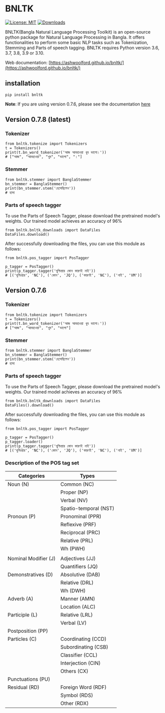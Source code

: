 # BNLTK

[![License: MIT](https://img.shields.io/badge/License-MIT-brightgreen.svg)](https://opensource.org/licenses/MIT)
[![Downloads](https://static.pepy.tech/badge/bnltk)](https://pepy.tech/project/bnltk)



BNLTK(Bangla Natural Language Processing Toolkit) is an open-source python package for Natural Language Processing in Bangla. It offers functionalities to perform some basic NLP tasks such as Tokenization, Stemming and Parts of speech tagging. BNLTK requires Python version 3.6, 3.7, 3.8, 3.9 or 3.10.

Web documentation: [https://ashwoolford.github.io/bnltk/](https://ashwoolford.github.io/bnltk/)

## installation

```
pip install bnltk 
```

**Note**: If you are using version 0.7.6, please see the documentation [here](#version-076)


## Version 0.7.8 (latest)

### Tokenizer

```
from bnltk.tokenize import Tokenizers
t = Tokenizers()
print(t.bn_word_tokenizer('আজ আবহাওয়া খুব ভালো।'))
# ["আজ", "আবহাওয়া", "খুব", "ভালো", "।"]
```

### Stemmer

```
from bnltk.stemmer import BanglaStemmer
bn_stemmer = BanglaStemmer()
print(bn_stemmer.stem('হেসেছিলেন'))
# হাসা
```

### Parts of speech tagger

To use the Parts of Speech Tagger, please download the pretrained model's weights. Our trained model achieves an accuracy of 96%
```
from bnltk.bnltk_downloads import DataFiles
DataFiles.download()	
```
After successfully downloading the files, you can use this module as follows:

```
from bnltk.pos_tagger import PosTagger

p_tagger = PosTagger()
print(p_tagger.tagger('দুশ্চিন্তার কোন কারণই নাই'))  
# [('দুশ্চিন্তার', 'NC'), ('কোন', 'JQ'), ('কারণই', 'NC'), ('নাই', 'VM')]
```

## Version 0.7.6

### Tokenizer

```
from bnltk.tokenize import Tokenizers
t = Tokenizers()
print(t.bn_word_tokenizer('আজ আবহাওয়া খুব ভালো।'))
# ["আজ", "আবহাওয়া", "খুব", "ভালো"]
```

### Stemmer

```
from bnltk.stemmer import BanglaStemmer
bn_stemmer = BanglaStemmer()
print(bn_stemmer.stem('হেসেছিলেন'))
# হাসা
```

### Parts of speech tagger

To use the Parts of Speech Tagger, please download the pretrained model's weights. Our trained model achieves an accuracy of 96%
```
from bnltk.bnltk_downloads import DataFiles
DataFiles().download()	
```
After successfully downloading the files, you can use this module as follows:

```
from bnltk.pos_tagger import PosTagger

p_tagger = PosTagger()
p_tagger.loader()
print(p_tagger.tagger('দুশ্চিন্তার কোন কারণই নাই'))  
# [('দুশ্চিন্তার', 'NC'), ('কোন', 'JQ'), ('কারণই', 'NC'), ('নাই', 'VM')]
```

### Description of the POS tag set

| Categories            | Types                 |
|-----------------------|-----------------------|
| Noun (N)              | Common (NC)           |
|                       | Proper (NP)           |
|                       | Verbal (NV)           |
|                       | Spatio-temporal (NST) |
| Pronoun (P)           | Pronominal (PPR)      |
|                       | Reflexive (PRF)       |
|                       | Reciprocal (PRC)      |
|                       | Relative (PRL)        |
|                       | Wh (PWH)              |
|                       |                       |
| Nominal Modifier (J)  | Adjectives (JJ)       |
|                       | Quantifiers (JQ)      |
| Demonstratives (D)    | Absolutive (DAB)      |
|                       | Relative (DRL)        |
|                       | Wh (DWH)              |
| Adverb (A)            | Manner (AMN)          |
|                       | Location (ALC)        |
| Participle (L)        | Relative (LRL)        |
|                       | Verbal (LV)           |
| Postposition (PP)     |                       |
| Particles (C)         | Coordinating (CCD)    |
|                       | Subordinating (CSB)   |
|                       | Classifier (CCL)      |
|                       | Interjection (CIN)    |
|                       | Others (CX)           |
| Punctuations (PU)     |                       |
| Residual (RD)         | Foreign Word (RDF)    |
|                       | Symbol (RDS)          |
|                       | Other (RDX)           |


